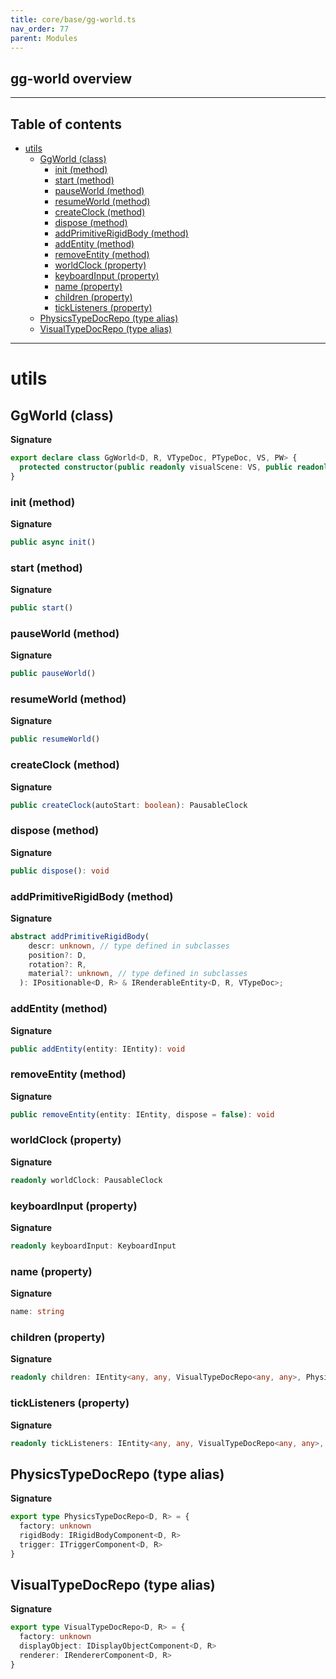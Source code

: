 ```yaml
---
title: core/base/gg-world.ts
nav_order: 77
parent: Modules
---
```


## gg-world overview

---

<h2 class="text-delta">Table of contents</h2>

- [utils](#utils)
  - [GgWorld (class)](#ggworld-class)
    - [init (method)](#init-method)
    - [start (method)](#start-method)
    - [pauseWorld (method)](#pauseworld-method)
    - [resumeWorld (method)](#resumeworld-method)
    - [createClock (method)](#createclock-method)
    - [dispose (method)](#dispose-method)
    - [addPrimitiveRigidBody (method)](#addprimitiverigidbody-method)
    - [addEntity (method)](#addentity-method)
    - [removeEntity (method)](#removeentity-method)
    - [worldClock (property)](#worldclock-property)
    - [keyboardInput (property)](#keyboardinput-property)
    - [name (property)](#name-property)
    - [children (property)](#children-property)
    - [tickListeners (property)](#ticklisteners-property)
  - [PhysicsTypeDocRepo (type alias)](#physicstypedocrepo-type-alias)
  - [VisualTypeDocRepo (type alias)](#visualtypedocrepo-type-alias)

---

# utils

## GgWorld (class)

**Signature**

```ts
export declare class GgWorld<D, R, VTypeDoc, PTypeDoc, VS, PW> {
  protected constructor(public readonly visualScene: VS, public readonly physicsWorld: PW)
}
```

### init (method)

**Signature**

```ts
public async init()
```

### start (method)

**Signature**

```ts
public start()
```

### pauseWorld (method)

**Signature**

```ts
public pauseWorld()
```

### resumeWorld (method)

**Signature**

```ts
public resumeWorld()
```

### createClock (method)

**Signature**

```ts
public createClock(autoStart: boolean): PausableClock
```

### dispose (method)

**Signature**

```ts
public dispose(): void
```

### addPrimitiveRigidBody (method)

**Signature**

```ts
abstract addPrimitiveRigidBody(
    descr: unknown, // type defined in subclasses
    position?: D,
    rotation?: R,
    material?: unknown, // type defined in subclasses
  ): IPositionable<D, R> & IRenderableEntity<D, R, VTypeDoc>;
```

### addEntity (method)

**Signature**

```ts
public addEntity(entity: IEntity): void
```

### removeEntity (method)

**Signature**

```ts
public removeEntity(entity: IEntity, dispose = false): void
```

### worldClock (property)

**Signature**

```ts
readonly worldClock: PausableClock
```

### keyboardInput (property)

**Signature**

```ts
readonly keyboardInput: KeyboardInput
```

### name (property)

**Signature**

```ts
name: string
```

### children (property)

**Signature**

```ts
readonly children: IEntity<any, any, VisualTypeDocRepo<any, any>, PhysicsTypeDocRepo<any, any>>[]
```

### tickListeners (property)

**Signature**

```ts
readonly tickListeners: IEntity<any, any, VisualTypeDocRepo<any, any>, PhysicsTypeDocRepo<any, any>>[]
```

## PhysicsTypeDocRepo (type alias)

**Signature**

```ts
export type PhysicsTypeDocRepo<D, R> = {
  factory: unknown
  rigidBody: IRigidBodyComponent<D, R>
  trigger: ITriggerComponent<D, R>
}
```

## VisualTypeDocRepo (type alias)

**Signature**

```ts
export type VisualTypeDocRepo<D, R> = {
  factory: unknown
  displayObject: IDisplayObjectComponent<D, R>
  renderer: IRendererComponent<D, R>
}
```
